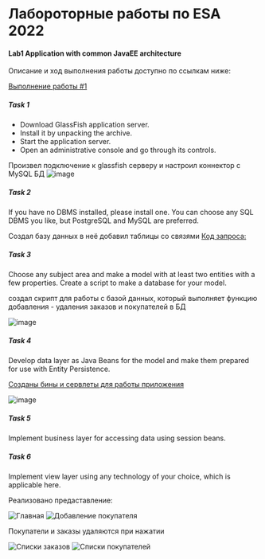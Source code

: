 # Лабороторные работы по ESA 2022

#### Lab1 Application with common JavaEE architecture

Описание и ход выполнения работы доступно по ссылкам ниже:

[Выполнение работы #1](https://github.com/bnepryakhin63/ssau2022/blob/main/HPC-Fall/Lab0_MatMul.ipynb)

##### Task 1
- Download GlassFish application server.
- Install it by unpacking the archive.
- Start the application server.
- Open an administrative console and go through its controls.

Произвел подключение к glassfish серверу и настроил коннектор с MySQL БД
![image](https://user-images.githubusercontent.com/53073280/212570612-6d78f760-f9d8-4053-99f5-3e1079ee0885.png)


##### Task 2
If you have no DBMS installed, please install one. You can choose any SQL DBMS you like, but PostgreSQL and MySQL are preferred.

Создал базу данных в неё добавил таблицы со связями
[Код запроса:](https://github.com/bnepryakhin63/ssau2022/blob/main/ESA/JavaEE_Lab1_Orders/MysqSQL.txt) 

##### Task 3
Choose any subject area and make a model with at least two entities with a few properties.
Create a script to make a database for your model.

создал скрипт для работы с базой данных, который выполняет функцию добавления - удаления заказов и покупателей в БД

![image](https://user-images.githubusercontent.com/53073280/212570717-4a2d075d-8643-400b-bdf2-5763f374ad72.png)


##### Task 4
Develop data layer as Java Beans for the model and make them prepared for use with Entity Persistence.

[Созданы бины и сервлеты для работы приложения](https://github.com/bnepryakhin63/ssau2022/tree/main/ESA/JavaEE_Lab1_Orders/src/main/java/com/example) 



![image](https://user-images.githubusercontent.com/53073280/212570693-74e030b8-29a3-47ef-8fea-ff671a0c3893.png)

##### Task 5
Implement business layer for accessing data using session beans.

##### Task 6
Implement view layer using any technology of your choice, which is applicable here.

Реализовано предаставление:

![Главная](https://user-images.githubusercontent.com/53073280/212570644-e263e92d-2155-4422-a35b-28d58ef96cf5.png)
![Добавление покупателя](https://user-images.githubusercontent.com/53073280/212570660-f5468830-464c-4f32-9a7e-2d6a273975e4.png)

Покупатели и заказы удаляются при нажатии

![Списки заказов](https://user-images.githubusercontent.com/53073280/212570668-8c396bc5-85da-4321-b381-86bcc30f419c.png)
![Списки покупателей](https://user-images.githubusercontent.com/53073280/212570672-9b36fc2d-7ce8-4971-a094-57f0cbaabff5.png)



